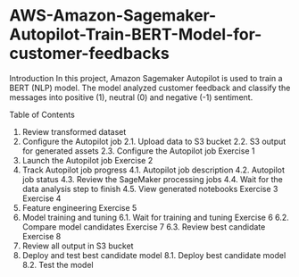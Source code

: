 # AWS-Amazon-Sagemaker-Autopilot-Train-BERT-Model-for-customer-feedbacks

Introduction
In this project, Amazon Sagemaker Autopilot is used to train a BERT (NLP) model. The model analyzed customer feedback and classify the messages into positive (1), neutral (0) and negative (-1) sentiment.

Table of Contents
1. Review transformed dataset
2. Configure the Autopilot job
2.1. Upload data to S3 bucket
2.2. S3 output for generated assets
2.3. Configure the Autopilot job
Exercise 1
3. Launch the Autopilot job
Exercise 2
4. Track Autopilot job progress
4.1. Autopilot job description
4.2. Autopilot job status
4.3. Review the SageMaker processing jobs
4.4. Wait for the data analysis step to finish
4.5. View generated notebooks
Exercise 3
Exercise 4
5. Feature engineering
Exercise 5
6. Model training and tuning
6.1. Wait for training and tuning
Exercise 6
6.2. Compare model candidates
Exercise 7
6.3. Review best candidate
Exercise 8
7. Review all output in S3 bucket
8. Deploy and test best candidate model
8.1. Deploy best candidate model
8.2. Test the model
